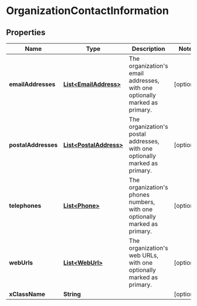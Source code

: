 # OrganizationContactInformation

## Properties
Name | Type | Description | Notes
------------ | ------------- | ------------- | -------------
**emailAddresses** | [**List&lt;EmailAddress&gt;**](EmailAddress.md) | The organization&#x27;s email addresses, with one optionally marked as primary. |  [optional]
**postalAddresses** | [**List&lt;PostalAddress&gt;**](PostalAddress.md) | The organization&#x27;s postal addresses, with one optionally marked as primary. |  [optional]
**telephones** | [**List&lt;Phone&gt;**](Phone.md) | The organization&#x27;s phones numbers, with one optionally marked as primary. |  [optional]
**webUrls** | [**List&lt;WebUrl&gt;**](WebUrl.md) | The organization&#x27;s web URLs, with one optionally marked as primary. |  [optional]
**xClassName** | **String** |  |  [optional]
